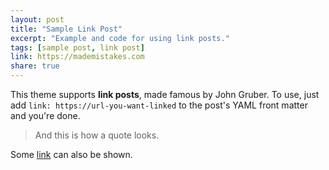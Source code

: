 ```yaml
---
layout: post
title: "Sample Link Post"
excerpt: "Example and code for using link posts."
tags: [sample post, link post]
link: https://mademistakes.com
share: true
---
```


This theme supports **link posts**, made famous by John Gruber. To use, just add `link: https://url-you-want-linked` to the post's YAML front matter and you're done.

> And this is how a quote looks.

Some [link](https://www.mademistakes.com) can also be shown.
